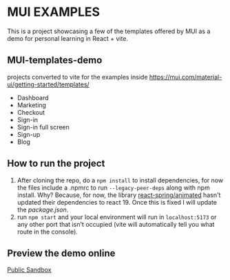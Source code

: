 # MUI EXAMPLES

This is a project showcasing a few of the templates offered by MUI as a demo for personal learning in React + vite.

## MUI-templates-demo

projects converted to vite for the examples inside <https://mui.com/material-ui/getting-started/templates/>

- Dashboard
- Marketing
- Checkout
- Sign-in
- Sign-in full screen
- Sign-up
- Blog

## How to run the project

1. After cloning the repo, do a `npm install` to install dependencies, for now the files include a .npmrc to run `--legacy-peer-deps` along with npm install. Why? Because, for now, the library [react-spring/animated](https://www.npmjs.com/package/@react-spring/animated)
   hasn't updated their dependencies to react 19.
   Once this is fixed I will update the _package.json_.
2. run `npm start` and your local environment will run in `localhost:5173` or any other port that isn't occupied (vite will automatically tell you what route in the console).

## Preview the demo online
[Public Sandbox](https://codesandbox.io/p/sandbox/github/Latroxz/MUI-templates-demo)

